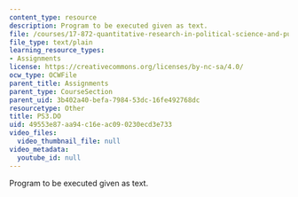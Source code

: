 ```yaml
---
content_type: resource
description: Program to be executed given as text.
file: /courses/17-872-quantitative-research-in-political-science-and-public-policy-spring-2004/49553e87aa94c16eac090230ecd3e733_PS3.DO
file_type: text/plain
learning_resource_types:
- Assignments
license: https://creativecommons.org/licenses/by-nc-sa/4.0/
ocw_type: OCWFile
parent_title: Assignments
parent_type: CourseSection
parent_uid: 3b402a40-befa-7984-53dc-16fe492768dc
resourcetype: Other
title: PS3.DO
uid: 49553e87-aa94-c16e-ac09-0230ecd3e733
video_files:
  video_thumbnail_file: null
video_metadata:
  youtube_id: null
---
```

Program to be executed given as text.